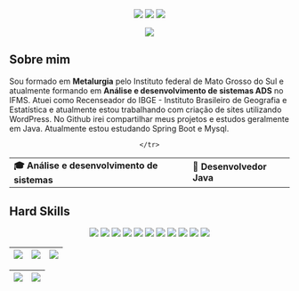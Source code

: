 <div align="center">
  <!-- Work Links -->
  <a href="https://github.com/leonneto" target="_blank"><img src="https://img.shields.io/badge/GitHub-100000?style=for-the-badge&logo=github&logoColor=white" target="_blank"></a>
  <a href = "mailto:netoleonardo876@gmail.com"><img src="https://img.shields.io/badge/Gmail-D14836?style=for-the-badge&logo=gmail&logoColor=white"></a>
   <img src="https://img.shields.io/badge/Switch-E60012?style=for-the-badge&logo=nintendo-switch&logoColor=white">
  
  <!-- OTH Links -->
 

  <a href="https://steamcommunity.com/id/NogitsuneNight/" target="_blank"><img src="https://img.shields.io/badge/Steam-000000?style=for-the-badge&logo=steam&logoColor=white" target="_blank"></a>
</div>

## Sobre mim

Sou formado em <b>Metalurgia</b> pelo Instituto federal de Mato Grosso do Sul e atualmente formando em <b>Análise e desenvolvimento de sistemas ADS</b> no IFMS. Atuei como Recenseador do IBGE - Instituto Brasileiro de Geografia e Estatística e atualmente estou trabalhando com criação de sites utilizando WordPress. No Github irei  compartilhar meus projetos e estudos geralmente em Java. Atualmente estou estudando Spring Boot e Mysql.

<div align="center">
  <table>
    <tr>
      <td><b>🎓 Análise e desenvolvimento de sistemas</b></td>
      <td><b>🧪 Desenvolvedor Java</b></td>
    </tr>
    <tr>
      
    </tr>
  </table>
</div>



## Hard Skills
<!--  <img height="160em" src="https://github-readme-stats.vercel.app/api?username=andreinaoliveira&show_icons=true&theme=synthwave&include_all_commits=true&count_private=true%22/"> --> 
<div align="center">
  
  <!--CSS3 --> <img src = "https://img.shields.io/badge/css3-%231572B6.svg?style=for-the-badge&logo=css3&logoColor=white">
  <!--HTML5 --> <img src = "https://img.shields.io/badge/html5-%23E34F26.svg?style=for-the-badge&logo=html5&logoColor=white"> 
  <!--Java--> <img src="https://img.shields.io/badge/java-%23ED8B00.svg?style=for-the-badge&logo=openjdk&logoColor=white">
  <!--Kotlin --> <img src="https://img.shields.io/badge/kotlin-%237F52FF.svg?style=for-the-badge&logo=kotlin&logoColor=white">
  <!--AndroidStudio --> <img src="https://img.shields.io/badge/Android%20Studio-3DDC84.svg?style=for-the-badge&logo=android-studio&logoColor=white" >
  <!-- C# --> <img src="https://img.shields.io/badge/c%23-%23239120.svg?style=for-the-badge&logo=csharp&logoColor=white">
  <!-- Spring --> <img src="https://img.shields.io/badge/spring-%236DB33F.svg?style=for-the-badge&logo=spring&logoColor=white">
  <!-- Docker --> <img src="https://img.shields.io/badge/docker-%230db7ed.svg?style=for-the-badge&logo=docker&logoColor=white">
  <!-- Apache Maven --> <img src="https://img.shields.io/badge/Apache%20Maven-C71A36?style=for-the-badge&logo=Apache%20Maven&logoColor=white">
  <!-- SQL --> <img src="https://img.shields.io/badge/mysql-%2300f.svg?style=for-the-badge&logo=mysql&logoColor=white">
  <!-- WordPress --> <img src = "https://img.shields.io/badge/WordPress-%23117AC9.svg?style=for-the-badge&logo=WordPress&logoColor=white" >
  
  <br>
</div>


<!-- 
theme=ocean_dark 
tokyonight: 35AFA3 Green | BF91F3 Purple | 1A1B27 Dark 
-->


| ![](http://github-profile-summary-cards.vercel.app/api/cards/stats?username=leonneto&theme=tokyonight) | ![](http://github-profile-summary-cards.vercel.app/api/cards/repos-per-language?username=leonneto&hide=Html&theme=tokyonight) | ![](http://github-profile-summary-cards.vercel.app/api/cards/most-commit-language?username=leonneto&theme=tokyonight) |
| :-: | :-: | :-: |

| ![](http://github-profile-summary-cards.vercel.app/api/cards/profile-details?username=leonneto&theme=tokyonight) | ![](https://github-readme-streak-stats.herokuapp.com/?user=leonneto&theme=tokyonight&hide_border=true&date_format=M%20j%5B%2C%20Y%5D&background=1A1B27&stroke=35AFA3&ring=BF91F3&fire=BF91F3&currStreakNum=BF91F3&sideNums=BF91F3&currStreakLabel=BF91F3&sideLabels=BF91F3&dates=35AFA3) |
| :-: | :-: |
